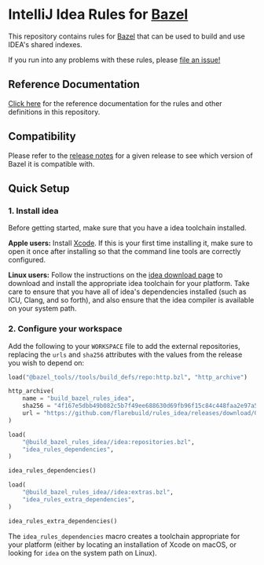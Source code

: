 # IntelliJ Idea Rules for [Bazel](https://bazel.build)

This repository contains rules for [Bazel](https://bazel.build) that can be used to build and use IDEA's shared indexes.

If you run into any problems with these rules, please
[file an issue!](https://github.com/flarebuild/rules_idea/issues/new)

## Reference Documentation

[Click here](https://github.com/flarebuild/rules_idea/tree/master/doc)
for the reference documentation for the rules and other definitions in this repository.

## Compatibility

Please refer to the
[release notes](https://github.com/flarebuild/rules_idea/releases) for a given 
release to see which version of Bazel it is compatible with.

## Quick Setup

### 1. Install idea

Before getting started, make sure that you have a idea toolchain installed.

**Apple users:** Install [Xcode](https://developer.apple.com/xcode/downloads/).
If this is your first time installing it, make sure to open it once after
installing so that the command line tools are correctly configured.

**Linux users:** Follow the instructions on the
[idea download page](https://idea.org/download/) to download and install the
appropriate idea toolchain for your platform. Take care to ensure that you have
all of idea's dependencies installed (such as ICU, Clang, and so forth), and
also ensure that the idea compiler is available on your system path.

### 2. Configure your workspace

Add the following to your `WORKSPACE` file to add the external repositories,
replacing the `urls` and `sha256` attributes with the values from the release
you wish to depend on:

```python
load("@bazel_tools//tools/build_defs/repo:http.bzl", "http_archive")

http_archive(
    name = "build_bazel_rules_idea",
    sha256 = "4f167e5dbb49b082c5b7f49ee688630d69fb96f15c84c448faa2e97a5780dbbc",
    url = "https://github.com/flarebuild/rules_idea/releases/download/0.24.0/rules_idea.0.24.0.tar.gz",
)

load(
    "@build_bazel_rules_idea//idea:repositories.bzl",
    "idea_rules_dependencies",
)

idea_rules_dependencies()

load(
    "@build_bazel_rules_idea//idea:extras.bzl",
    "idea_rules_extra_dependencies",
)

idea_rules_extra_dependencies()
```

The `idea_rules_dependencies` macro creates a toolchain appropriate for your platform (either by locating an installation of Xcode on macOS, or looking for `idea` on the system path on Linux).

